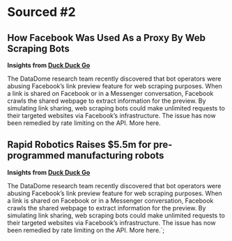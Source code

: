 # Sourced #2

## How Facebook Was Used As a Proxy By Web Scraping Bots

**Insights from [Duck Duck Go](https://duckduckgo.com)**

The DataDome research team recently discovered that bot operators were abusing Facebook’s link preview feature for web scraping purposes. When a link is shared on Facebook or in a Messenger conversation, Facebook crawls the shared webpage to extract information for the preview. By simulating link sharing, web scraping bots could make unlimited requests to their targeted websites via Facebook’s infrastructure. The issue has now been remedied by rate limiting on the API. More here.

## Rapid Robotics Raises $5.5m for pre-programmed manufacturing robots

**Insights from [Duck Duck Go](https://duckduckgo.com)**

The DataDome research team recently discovered that bot operators were abusing Facebook’s link preview feature for web scraping purposes. When a link is shared on Facebook or in a Messenger conversation, Facebook crawls the shared webpage to extract information for the preview. By simulating link sharing, web scraping bots could make unlimited requests to their targeted websites via Facebook’s infrastructure. The issue has now been remedied by rate limiting on the API. More here.`;
